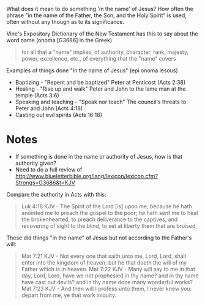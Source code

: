 What does it mean to do something 'in the name' of Jesus? How often the phrase "in the name of the Father, the Son, and the Holy Spirit" is used, often without any though as to its significance.

Vine's Expository Dictionary of the New Testament has this to say about the word name (onoma [G3686] in the Greek)

> for all that a "name" implies, of authority, character, rank, majesty, power, excellence, etc., of everything that the "name" covers

Examples of things done "In the name of Jesus" (epi onoma lesous)
- Baptizing - "Repent and be baptized" Peter at Penticost (Acts 2:38)
- Healing - "Rise up and walk" Peter and John to the lame man at the temple (Acts 3:6)
- Speaking and teaching - "Speak nor teach" The council's threats to Peter and John (Acts 4:18)
- Casting out evil spirits (Acts 16:18)




Notes
=====
- If something is done in the name or authority of Jesus, how is that authority given?
- Need to do a full review of http://www.blueletterbible.org/lang/lexicon/lexicon.cfm?Strongs=G3686&t=KJV

Compare the authority in Acts with this:
> Luk 4:18 KJV - The Spirit of the Lord [is] upon me, because he hath anointed me to preach the gospel to the poor; he hath sent me to heal the brokenhearted, to preach deliverance to the captives, and recovering of sight to the blind, to set at liberty them that are bruised,

These did things "in the name" of Jesus but not according to the Father's will:
> Mat 7:21 KJV - Not every one that saith unto me, Lord, Lord, shall enter into the kingdom of heaven; but he that doeth the will of my Father which is in heaven.
> Mat 7:22 KJV - Many will say to me in that day, Lord, Lord, have we not prophesied in thy name? and in thy name have cast out devils? and in thy name done many wonderful works?
> Mat 7:23 KJV - And then will I profess unto them, I never knew you: depart from me, ye that work iniquity.
